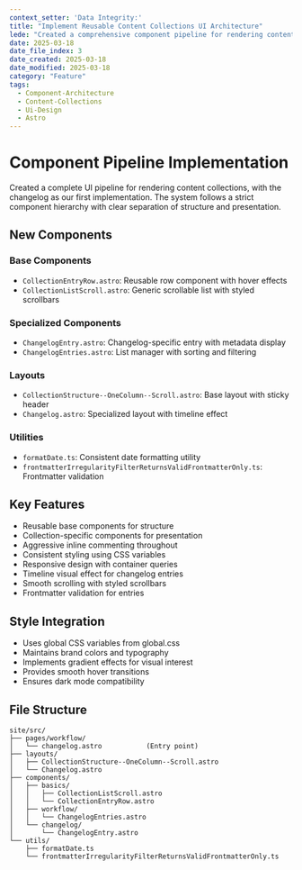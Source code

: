 ```yaml
---
context_setter: 'Data Integrity:'
title: "Implement Reusable Content Collections UI Architecture"
lede: "Created a comprehensive component pipeline for rendering content collections, starting with the changelog implementation"
date: 2025-03-18
date_file_index: 3
date_created: 2025-03-18
date_modified: 2025-03-18
category: "Feature"
tags:
  - Component-Architecture
  - Content-Collections
  - Ui-Design
  - Astro
---
```


# Component Pipeline Implementation

Created a complete UI pipeline for rendering content collections, with the changelog as our first implementation. The system follows a strict component hierarchy with clear separation of structure and presentation.

## New Components

### Base Components
- `CollectionEntryRow.astro`: Reusable row component with hover effects
- `CollectionListScroll.astro`: Generic scrollable list with styled scrollbars

### Specialized Components
- `ChangelogEntry.astro`: Changelog-specific entry with metadata display
- `ChangelogEntries.astro`: List manager with sorting and filtering

### Layouts
- `CollectionStructure--OneColumn--Scroll.astro`: Base layout with sticky header
- `Changelog.astro`: Specialized layout with timeline effect

### Utilities
- `formatDate.ts`: Consistent date formatting utility
- `frontmatterIrregularityFilterReturnsValidFrontmatterOnly.ts`: Frontmatter validation

## Key Features
- Reusable base components for structure
- Collection-specific components for presentation
- Aggressive inline commenting throughout
- Consistent styling using CSS variables
- Responsive design with container queries
- Timeline visual effect for changelog entries
- Smooth scrolling with styled scrollbars
- Frontmatter validation for entries

## Style Integration
- Uses global CSS variables from global.css
- Maintains brand colors and typography
- Implements gradient effects for visual interest
- Provides smooth hover transitions
- Ensures dark mode compatibility

## File Structure
```
site/src/
├── pages/workflow/
│   └── changelog.astro           (Entry point)
├── layouts/
│   ├── CollectionStructure--OneColumn--Scroll.astro
│   └── Changelog.astro
├── components/
│   ├── basics/
│   │   ├── CollectionListScroll.astro
│   │   └── CollectionEntryRow.astro
│   ├── workflow/
│   │   └── ChangelogEntries.astro
│   └── changelog/
│       └── ChangelogEntry.astro
└── utils/
    ├── formatDate.ts
    └── frontmatterIrregularityFilterReturnsValidFrontmatterOnly.ts
```
